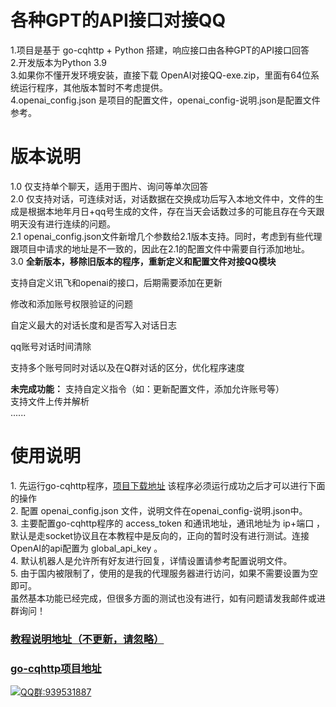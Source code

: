 <h1>各种GPT的API接口对接QQ</h1>
1.项目是基于 go-cqhttp + Python 搭建，响应接口由各种GPT的API接口回答<br>
2.开发版本为Python 3.9<br>
3.如果你不懂开发环境安装，直接下载 OpenAI对接QQ-exe.zip，里面有64位系统运行程序，其他版本暂时不考虑提供。<br>
4.openai_config.json 是项目的配置文件，openai_config-说明.json是配置文件参考。<br>
<h1>版本说明</h1>
1.0 仅支持单个聊天，适用于图片、询问等单次回答<br>
2.0 仅支持对话，可连续对话，对话数据在交换成功后写入本地文件中，文件的生成是根据本地年月日+qq号生成的文件，存在当天会话数过多的可能且存在今天跟明天没有进行连续的问题。<br>
2.1 openai_config.json文件新增几个参数给2.1版本支持。同时，考虑到有些代理跟项目中请求的地址是不一致的，因此在2.1的配置文件中需要自行添加地址。<br>
3.0 <b>全新版本，移除旧版本的程序，重新定义和配置文件对接QQ模块</b><br>
    <p>支持自定义讯飞和openai的接口，后期需要添加在更新</p>
    <p>修改和添加账号权限验证的问题</p>
    <p>自定义最大的对话长度和是否写入对话日志</p>
    <p>qq账号对话时间清除</p>
    <p>支持多个账号同时对话以及在Q群对话的区分，优化程序速度</p>
    <p>
      <b>未完成功能：</b>
      支持自定义指令（如：更新配置文件，添加允许账号等）<br>
      支持文件上传并解析 <br>
      ......
    </p>

<h1>使用说明</h1>
1.  先运行go-cqhttp程序，<a href="https://github.com/Mrs4s/go-cqhttp/releases">项目下载地址</a> 该程序必须运行成功之后才可以进行下面的操作<br>
2.  配置 openai_config.json 文件，说明文件在openai_config-说明.json中。<br>
3.  主要配置go-cqhttp程序的 access_token 和通讯地址，通讯地址为 ip+端口 ，默认是走socket协议且在本教程中是反向的，正向的暂时没有进行测试。连接OpenAI的api配置为 global_api_key 。<br>
4.  默认机器人是允许所有好友进行回复，详情设置请参考配置说明文件。<br>
5.  由于国内被限制了，使用的是我的代理服务器进行访问，如果不需要设置为空即可。<br>
虽然基本功能已经完成，但很多方面的测试也没有进行，如有问题请发我邮件或进群询问！<br>
<h3><a href="https://www.jiubanyipeng.com/1072.html">教程说明地址（不更新，请忽略）</a></h3>
<h3><a href="https://github.com/Mrs4s/go-cqhttp">go-cqhttp项目地址</a></h3>
<a target="_blank" href="https://qm.qq.com/cgi-bin/qm/qr?k=xPGb7CjUN9fIKuJaxbxYrxSRFdzn2dfm&jump_from=webapi&authKey=PR6wsA8VkFLEfvU1Rh8p0SiClK99cgtVeeldQ1MVxhfUCuzkPVan1X15NjwyAetk"><img border="0" src="//pub.idqqimg.com/wpa/images/group.png">QQ群:939531887</a>
